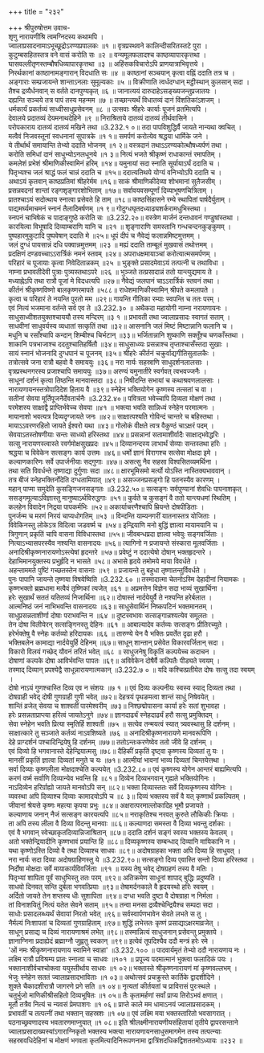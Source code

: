 +++
title = "२३२"

+++
श्रीपुरुषोत्तम उवाच-  
शृणु नारायणीश्रि त्वमग्निदस्य कथामपि ।  
ज्वालाप्रसादनामाऽभूच्छूद्रोऽरण्यप्रपालकः ॥१ ॥
वृत्रप्रस्थवने कालिन्दीसरितस्तटे पुरा ।  
कुटुम्बसहितस्तत्र वने वासं करोति सः ॥२ ॥
वन्यमूलफलादश्च काष्ठव्यापारकृत्तथा ।  
घासवल्लीतृणस्तम्बौषधिव्यापारकृत्तथा ॥३ ॥
अहिंसकविचारोऽपि प्राणयात्राभिवृत्तये ।  
निरर्थकानां काष्ठानामङ्गारान् विदधाति सः ॥४ ॥
काष्ठानां सञ्चयान् कृत्वा वह्निं ददाति तत्र च ।  
अङ्गाराः सम्प्रजायन्ते शान्ताऽनलाः सुमूल्यकाः ॥५ ॥
विक्रीणाति त्वर्धदग्धान् मट्ठीस्थान् कुलसान् सदा ।  
तैश्च द्रव्यैर्धनवान् स वर्तते दानपुण्यकृत् ॥६ ॥
जानात्ययं दारुदाहेऽसङ्ख्यजन्तुप्रजातयः ।  
दह्यन्ति सञ्चये तत्र पापं तस्य महन्मम ॥७ ॥
तच्छान्त्यर्थं विधातव्यं दानं विंशतिकांऽशजम् ।  
धर्मकार्यं प्रकर्तव्यं साध्वीसाधुप्रसेवनम् ॥८ ॥
उत्सवाः श्रीहरेः कार्याः पूजनं व्रतमित्यपि ।  
देवालये प्रदातव्यं देयमनाथदेहिने ॥९ ॥
निराश्रिताये दातव्यं दातव्यं तीर्थवासिने ।  
परोपकाराय दातव्यं दातव्यं मखिने तथा ॥3.232.१ ०॥
तदा पापविशुद्धिर्वै जायते नान्यथा क्वचित् ।  
मत्वैवं निजवस्तूनां स्वधनानां सुपात्रके ॥१ १॥
समर्पणं करोत्येव श्रद्धया धार्मिके जने ।  
ये तीर्थार्थं समायान्ति तेभ्यो ददाति भोजनम् ॥१ २॥
वस्त्रदानं तथाऽऽरण्यकोत्थौषध्यर्पणं तथा ।  
करोति समिधां दानं साधुभ्योऽनलधूनये ॥१ ३॥
नित्यं भजते श्रीकृष्णं राधाकान्तं रमापतिम् ।  
कमलेशं प्रभेशं श्रीमाणिकीस्वामिनं हरिम् ॥१४॥
यमुनायां सदा स्नाति सूर्यायाऽर्घं ददाति च ।  
पितृभ्यश्च जलं श्राद्धं फलं चान्नं ददाति च ॥१५॥
ददात्यतिथये योग्यं वनिभ्योऽपि ददाति च ।  
अथाऽयं कृतवान् काष्ठप्रतिमां श्रीहरेर्मम ॥१६॥
साकं श्रीमाणिकीदेव्या शोभमानां सुतैजसीम् ।  
प्रसन्नवदनां शान्तां रङ्गशृङ्गारशोभिताम् ॥१७॥
सर्वावयवसम्पूर्णां दिव्याभूषणचित्रिताम् ।  
प्रातश्चाऽयं सदोत्थाय स्नात्वा प्रसेवते हि ताम् ॥१८॥
काष्ठसिंहासने रम्ये स्थापितां पार्षदैर्युताम् ।  
पाद्यमर्घ्यमाचमनं स्नानं तैलादिमर्षणम् ॥१ ९॥
गोदुग्धघृतदध्याढ्यशर्करामधुभिस्तथा ।  
स्नपनं चाभिषेकं च पादाङ्गुष्ठे करोति सः ॥3.232.२०॥
वस्त्रेण मार्जनं दन्तधावनं गण्डुषांस्तथा ।  
कारयित्वा विभूषादि दिव्याम्बराणि यानि च ॥२१ ॥
शृङ्गाराणि समस्तानि गन्धचन्दनकुङ्कुमम् ।  
पुष्पहारमुकुटादि पुष्पवेषान् ददाति मे ॥२५॥
धूपं दीपं च नैवेद्यं फलान्नमिष्टमुत्तमम् ।  
जलं दुग्धं पायसान्नं दधि पक्वान्नमुत्तमम् ॥२३ ॥
मह्यं ददाति ताम्बूलं मुखवासं तथोत्तमम् ।  
प्रदक्षिणं दण्डवच्चाऽऽरार्त्रिकं नमनं स्तवम् ॥२४॥
अपराधक्षमायाञ्चां करोत्यात्मसमर्पणम् ।  
परिहारं च पूजायाः कृत्वा निवेदितान्नकम् ॥२५ ॥
भुङ्क्ते प्रसादमेवाऽयं तत्पत्नी च तथाविधा ।  
नाम्ना प्रभावतीदेवी पुत्राः पुत्र्यस्तथाऽपरे ॥२६ ॥
भुञ्जते तत्प्रसादान्नं ततो यान्त्युद्यमाय ते ।  
मध्याह्नेऽपि तथा रात्रौ पूजां मे विदधत्यपि ॥२७॥
नैवेद्यं जलपानं चाऽऽरार्त्रिकं स्तवनं तथा ।  
कीर्तनं श्रीकृष्णविष्णो बालकृष्णरमापते ॥५८८॥
राधेशमाणिकीस्वामिन् श्रीपते कमलापते ।  
कृत्वा च परिहारं ते नयन्ति पुरतो मम ॥२९॥
गायन्ति गीतिका रम्याः स्वपन्ति च ततः परम् ।  
एवं नित्यं भजमाना वर्तन्ते सर्व एव ते ॥3.232.३० ॥
अथैकदा महायोगी नाम्ना नरायणायनः ।  
साधुसाध्वीशतयुक्तश्चाययौ तस्य मन्दिरम् ॥३ १ ॥
प्रभावती तथा ज्वालाप्रसादः स्वागतं सताम् ।  
साधवीनां साधुवर्यस्य व्यधातां सत्कृतिं तथा ॥३२॥
आसनानि जलं मिष्टं मिष्टान्नानि फलानि च ।  
मधूनि च रसाँश्चापि कन्दान् शिम्बीश्च चिर्भटान् ॥३३॥
भर्जितान्नानि शुष्काणि सक्तूँश्च चणकाँस्तथा ।  
शाकानि पत्रभाजाश्च ददतुश्चातिहर्षितौ ॥३४॥
साधुसाध्व्यः प्रसन्नाश्च तृप्ताश्चासँस्तदा सुखाः ।  
सायं स्नानं भोजनादि दुग्धपानं च पूजनम् ॥३५॥
श्रीहरेः कीर्तनं चक्रुर्वाद्यगीतिसुतालकैः ।  
तत्रोत्सवे जना रात्रौ बहवो वै समाययुः ॥३६॥
नरा नार्यः सहस्राणि साधुदर्शनलालसाः ।  
वृत्रप्रस्थनगरस्य प्रजाश्चापि समाययुः ॥३७॥
अरण्यं यमुनातीरे स्वर्गवत् त्वभवज्जनैः ।  
साधूनां दर्शनं कृत्वा तिष्ठन्ति मानवास्तदा ॥३८॥
निषीदन्ति सभायां च कथाश्रवणलालसाः ।  
नारायणायनस्तत्रोपादिदेश हिताय वै ॥३९॥
स्नेहेन भक्तियोगेन कृष्णस्य तत्सतां च वा ।  
सतीनां सेवया मूर्तिपूजनैर्देवतार्चनैः ॥3.232.४०॥
पवित्रता भवेच्चापि दिव्यता मोक्षणं तथा ।  
परमेशस्य साक्षाद्वै प्राप्तिर्भवेच्च सेवया ॥४१ ॥
भक्त्या भवति सान्निध्यं स्नेहेन परमात्मनः ।  
मायानाशो भवत्यत्र दिव्यदृग्जायते जनः ॥४२॥
साक्षात्पश्यति गोविन्दं चान्तरे च बहिस्तथा ।  
मायाऽऽवरणरहितो जायते ईश्वरो यथा ॥४३॥
गोलोकं वीक्षते त्वत्र वैकुण्ठं चाऽक्षरं पदम् ।  
सेवयाऽतस्तोषणीयाः सन्तः साध्व्यो हरिस्तथा ॥४४॥
प्रसन्नानां सतामाशीर्वादैः साक्षाद्भवेद्धरिः ।  
सत्सु नारायणस्त्वास्ते रवर्गमोक्षसुखप्रदः ॥४५॥
दिव्यानन्दस्य लाभार्थं सेव्याः सन्तस्तथा हरिः ।  
श्रद्धया च विवेकेन सत्सङ्गः कार्य उत्तमः ॥४६॥
धर्मो ज्ञानं विरागश्च सत्सेवा मोक्षदा इमे ।  
कल्याणकारिणः सर्वे उपार्जनीयाः सद्गुणाः ॥४७॥
असत्सु नैव सहसा विश्वसितव्यमर्थिना ।  
तथा सति विवर्धन्ते तृष्णाद्या दुर्गुणाः सदा ॥४८॥
क्षारभूमिसमो मर्त्यो योऽस्ति नास्तिक्यभाववान् ।  
तत्र बीजं स्नेहभक्तिर्नोदेति दग्धतामियात् ॥४९॥
असज्जनप्रसङ्गो हि पतनस्यैव कारणम् ।  
महान् पाप्मा समुदेति कुसङ्गिजनसङ्गतः ॥3.232.५०॥
सत्सङ्गः सर्वपुण्यानां शेवधिः पापनाशकृत् ।  
ससङ्गमूल्याऽविज्ञास्तु मानुष्याऽर्थविरुद्धगाः ॥५१॥
कुर्वते च कुसङ्गं वै ततो यान्त्यधमां स्थितिम् ।  
कलहेन विवादेन निद्रया पापकर्मभिः ॥५२॥
अकार्याचरणैश्चापि म्रियन्ते दोषपीडिताः ।  
पुनर्जन्म च मरणं निरयं चाप्यधोगतिम् ॥५३ ॥
विन्दन्ति याम्यनगरीं यातनास्तत्र योजिताः ।  
विवेकिनस्तु लोकेऽत्र विदित्वा जडवर्ष्म च ॥५४॥
इन्द्रियाणि मनो बुद्धिं ज्ञात्वा मायामयानि च ।  
त्रिगुणान् प्रकृतिं चापि वासना विविधास्तथा ॥५५॥
जीवबन्धप्रदा ज्ञात्वा भवेयुः सङ्गवर्जिताः ।  
नित्याऽभ्यासपरस्यैव नश्यन्ति वासनादयः ॥५६॥
त्यागिनो न प्रजायन्ते संस्कारा मूलवर्जिताः ।  
अनादिश्रीकृष्णनारायणोऽस्त्येषां हृदन्तरे ॥५७॥
प्रवेष्टुं न ददात्येषो दोषान् भक्तहृदन्तरे ।  
देहाभिमानयुक्तस्य प्रभुर्हृदि न भासते ॥५८॥
अभासे हृदये तमोमये माया विवर्धते ।  
अहन्ताममते पुष्टिं गच्छतस्तेन वासनाः ॥५९ ॥
प्रजायन्ते तु बहुधा तृष्णातन्तुर्विवर्धते ।  
पुनः पापानि जायन्ते तृष्णया विषयेष्विति ॥3.232.६० ॥
तस्मादात्मा चेतनोऽस्मि देहादीनां नियामकः ।  
कृष्णभक्तो ब्रह्मधामा मत्वैवं तृष्णिकां त्यजेत् ॥६१ ॥
अप्रमत्तेन विज्ञेन सदा भाव्यं सुखार्थिना ।  
हरेः सुखार्थं सततं यतितव्यं निजार्थिना ॥६२॥
दोषास्तं नार्दयेयुर्वै ते नश्यन्ति हरेर्बलात ।  
आत्मनिष्ठं जनं नाभिभवन्ति वासनादयः ॥६३॥
साधुसेवार्थिनं निष्कपटिनं भक्तमानतम् ।  
साधुप्रसन्नताशीर्णा दोषाः पराभवन्ति न ॥६४ ॥
दुष्टस्वभावः सत्सङ्गान्नश्यत्येव समूलतः ।  
तेन दोषा विलीयेरन् सत्सङ्गिनस्तु देहिनः ॥६१ ॥
आबाल्यादेव कर्तव्यः सत्सङ्गः प्रीतिरच्युते ।  
हरेर्भक्तेषु वै स्नेहः कर्तव्यो हरिदायकः ॥६६ ॥
तारुण्ये येन वै भक्तिः प्रवर्तेत दृढा हरौ ।  
भक्तिबलेन कामाद्या नार्दयेयुर्हि देहिनम् ॥६७॥
साधून् शान्तान् प्रसेवेत विकारवर्जितान् सदा ।  
विकारो विलयं गच्छेद् यौवनं तरितं भवेत् ॥६८ ॥
साधुजनेषु विकृतिं कल्पयेच्च कदाचन ।  
दोषाणां कल्पके दोषा आविर्भवन्ति पापतः ॥६९॥
अविवेकेन दोषैर्वै कल्पितैः पीड्यते स्वयम् ।  
तस्माद् दिव्यान् प्रपश्येद्वै साधून्नारायणात्मकान् ॥3.232.७ ० ॥
यदि कश्चित्प्रतीयेत दोषः सत्सु तदा स्वयम् ।  
दोषो नाऽयं गुणश्चास्ति दिव्य एव न संशयः ॥७ १ ॥
एवं दिव्यः कल्पनीयः स्वस्य स्याद् दिव्यता तथा ।  
दोषग्राही भवेद् दोषी गुणग्राही गुणी भवेत् ॥७२॥
देहत्रयं पृथङमत्वा शान्तं साधुं निषेवयेत् ।  
शान्तिं व्रजेत् सेवया च शाश्वतीं पारमेश्वरीम् ॥७३॥
निश्छद्मोपासना कार्या हरेः सतां शुभावहा ।  
हरेः प्रसन्नताप्राप्त्या हरित्वं जायतेऽनुगे ॥७४॥
ज्ञानदार्ढ्यं स्नेहदार्ढ्यं हरौ सत्सु प्रमुक्तिदम् ।  
सेवा स्नेहेन भवति प्रित्या स्मृतिर्हि शाश्वती ॥७५ ॥
सत्येव तन्मयत्वं स्यात् त्र्यवस्थासु हि दर्शनम् ।  
साक्षात्कारे तु सञ्जाते कर्तव्यं नाऽवशिष्यते ॥७६ ॥
अनादिश्रीकृष्णनारायणे मानवरूपिणि ।  
देहे प्राग्दर्शनं पश्चादिन्द्रियेषु हि दर्शनम् ॥७७॥
ततोऽन्तःकरणेष्वेव ततो जीवे हि दर्शनम् ।  
एवं दिव्यो हि भगवानास्ते देहेन्द्रियात्मसु ॥७८॥
दैहिकीं प्रकृतिं दृष्ट्वा कृष्णस्य दिव्यतां तु यः ।  
मानसीं प्रकृतिं ज्ञात्वा दिव्यतां मनुते च यः ॥७१॥
आत्मीयां भावनां भाव्य दिव्यतां चिन्तयेत्तथा ।  
सर्वा दिव्याः कृष्णलीला मोक्षदाश्चेति कल्पयेत् ॥3.232.८०॥
एवं कृष्णस्य योगेन आन्तरं बाह्यमित्यपि ।  
करणं वर्ष्म सर्वाणि दिव्यान्येव भवन्ति हि ॥८१॥
दिव्येन दिव्यभगवान् गृह्यते भक्तियोगिनः ।  
नाऽदिव्येन हरिर्ग्राह्यो जायते मानवोऽपि सन् ॥८२॥
भक्ता दिव्यास्ततः सर्वे दिव्यकृष्णस्य योगिनः ।  
व्यवस्था अपि दिव्याश्च दिव्याः कामादयोऽपि च ॥८ ३॥
दिव्यं भक्तस्य सर्वं वै यत् कृष्णार्थं प्रकल्पितम् ।  
जीवानां श्रेयसे कृष्णः महत्या कृपया प्रभुः ॥८४॥
अक्षरात्परमाल्लोकादिह भूमौ प्रजायते ।  
कल्याणाय जनान् नैजं सत्सङ्ग कारयत्यपि ॥८५॥
नराकृतिश्च नरवत् कुरुते लौकिकीः क्रियाः ।  
ता अपि तस्य लीला वै दिव्या विदन्तु मानवाः ॥८६॥
कल्याणदा समस्ता वै दिव्या भवन्तु दर्शकाः ।  
एवं वै भगवान् स्वेच्छाकृतदिव्यान्निजाश्रितान् ॥८७॥
ददाति दर्शनं सङ्गं स्वस्य भक्तस्य केवलम् ।  
अतो भक्तेन्द्रियादीनि कृष्णभावं प्रयान्ति हि ॥८८॥
दिव्यकृष्णस्य सम्बन्धाद् दिव्यानि मायिकानि न ।  
यथा कृष्णोऽस्ति दिव्यो वै तथा दिव्याश्च साधवः ॥८९॥
अदोषग्राहका भक्ता अपि दिव्या हि साधुवत् ।  
नरा नार्यः सदा दिव्या अदोषग्राहिणस्तु ये ॥3.232.९०॥
सत्सङ्गो दिव्य एवास्ति सन्तो दिव्या हरिस्तथा ।  
निर्दोषा मोक्षदाः सर्वे मायाकार्यविवर्जिताः ॥९१ ॥
यस्य तेषु भवेद् दोषग्रहणं तस्य वै मतिः ।  
पितृभ्यां शापिता पूर्वं साधुभिस्तु ततः परम् ॥९२॥
अतिक्रमेण साधूनां शापाद् बुद्धिः प्रदुष्यति ।  
साधवो दिनवत् सन्ति दुर्बला भगवत्प्रियाः ॥९३॥
तेषामर्दनकाले वै हृदयस्थो हरिः स्वयम् ।  
अर्दितो जायते तेन शप्तस्य धीः सुशापिता ॥९४॥
दग्धा भवति दुष्टा वै दोषग्राहा न निर्मला ।  
तां विनाशयितुं नित्यं यतेत सेवने सताम् ॥९५॥
तन्वा मनसा द्रव्यैश्चेन्द्रियैश्च सम्पदा सदा ।  
साधोः प्रसादलब्ध्यर्थं सेवायां निरतो भवेत् ॥९६॥
सर्वस्वार्पणभावेन सेवते लभते स तु ।  
नैर्मल्यं निःशापतां च दिव्यतां गुणग्राहिताम् ॥९७॥
शुद्धिं लभेत्ततः कृष्णं प्रसाद्याऽक्षरमाव्रजेत् ।  
साधून् प्रसाद्य च दिव्यं नारायणाश्रमं लभेत् ॥९८॥
तस्मान्नित्यं साधुजनान् प्रसेवन्तु प्रमुक्तये ।  
ज्ञानाग्निना प्रदाह्येदं ब्रह्माग्नौ जुह्वतु स्वकान् ॥९९॥
इत्येवं तूपदिश्यैव ददौ मन्त्रं हरेः रमे ।  
'ओं नमः श्रीकृष्णनारायणाय स्वामिने स्वाहा' ॥3.232.१०० ॥
पादवार्यमृतं तेभ्यो ददौ नारायणाय नः ।  
लक्ष्मि रात्रौ प्रविश्रम्य प्रातः स्नात्वा च साधवः ॥१०१ ॥
प्रपूज्य पदमात्मानं भुक्त्वा फलादिकं पयः ।  
भक्तानाशीर्वचश्चोक्त्वा ययुस्तीर्थाय साधवः ॥१ ०२॥
भक्तास्ते श्रीकृष्णनारायणं मां कृष्णवल्लभम् ।  
भेजुः स्नेहेन सततं ज्वालाप्रसादभाविताः ॥१ ०३॥
अथोत्सवं प्रचक्रुस्ते कार्तिके द्वादशीदिने ।  
शुक्ले चैकादशीरात्रौ जागरणे प्रगे सति ॥१ ०४॥
नृत्यतां कीर्तयतां च प्राविरासं पुरःस्थले ।  
चतुर्भुजो माणिकीश्रीसहितो दिव्यभूषितः ॥१ ०५॥
तैः कृतामर्हणां सर्वां प्राप्य तिरोऽभवं क्षणात् ।  
मूर्तौ तत्रैव नित्यं च न्यवसं प्रेमपाशगः ॥१ ०६॥
प्राप्ते काले मम धामाऽनयं ज्वालाप्रसादकम् ।  
प्रभावतीं च तत्पत्नीं तथा भक्तान् सहस्रशः ॥१ ०७॥
एवं लक्ष्मि मया भक्तस्तारितो भवसागरात् ।  
पठनाच्छ्रवणादस्य भवतारणमाप्नुयात् ॥१ ०८॥
इति श्रीलक्ष्मीनारायणीयसंहितायां तृतीये द्वापरसन्ताने ज्वालाप्रसादाख्यस्यांऽगाराग्निकृतो भक्तस्य भक्त्या नारायणायनसाधुसमागमेन तस्य तत्पत्न्याः  
सहस्रावधिदेहिनां च मोक्षणं भगवता कृतमित्यादिनिरूपणनामा द्वात्रिंशदधिकद्विशततमोऽध्यायः ॥२३२ ॥
    
